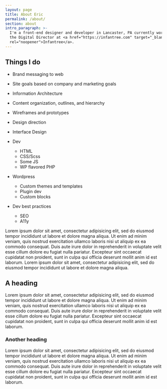 ```yaml
---
layout: page
title: About Eric
permalink: /about/
section: about
intro_paragraph: >-
  I'm a front-end designer and developer in Lancaster, PA currently working as
  the Digital Director at <a href="https://infantree.com" target="_blank"
  rel="noopener">Infantree</a>.
---
```

## Things I do

* Brand messaging to web 
* Site goals based on company and marketing goals
* Information Architecture
* Content organization, outlines, and hierarchy
* Wireframes and prototypes
* Design direction
* Interface Design
* Dev

  * HTML
  * CSS/Scss
  * Some JS
  * WP flavored PHP
* Wordpress

  * Custom themes and templates
  * Plugin dev
  * Custom blocks
* Dev best practices

  * SEO
  * A11y

Lorem ipsum dolor sit amet, consectetur adipisicing elit, sed do eiusmod tempor incididunt ut labore et dolore magna aliqua. Ut enim ad minim veniam, quis nostrud exercitation ullamco laboris nisi ut aliquip ex ea commodo consequat. Duis aute irure dolor in reprehenderit in voluptate velit esse cillum dolore eu fugiat nulla pariatur. Excepteur sint occaecat cupidatat non proident, sunt in culpa qui officia deserunt mollit anim id est laborum. Lorem ipsum dolor sit amet, consectetur adipisicing elit, sed do eiusmod tempor incididunt ut labore et dolore magna aliqua.

## A heading

Lorem ipsum dolor sit amet, consectetur adipisicing elit, sed do eiusmod tempor incididunt ut labore et dolore magna aliqua. Ut enim ad minim veniam, quis nostrud exercitation ullamco laboris nisi ut aliquip ex ea commodo consequat. Duis aute irure dolor in reprehenderit in voluptate velit esse cillum dolore eu fugiat nulla pariatur. Excepteur sint occaecat cupidatat non proident, sunt in culpa qui officia deserunt mollit anim id est laborum.

### Another heading

Lorem ipsum dolor sit amet, consectetur adipisicing elit, sed do eiusmod tempor incididunt ut labore et dolore magna aliqua. Ut enim ad minim veniam, quis nostrud exercitation ullamco laboris nisi ut aliquip ex ea commodo consequat. Duis aute irure dolor in reprehenderit in voluptate velit esse cillum dolore eu fugiat nulla pariatur. Excepteur sint occaecat cupidatat non proident, sunt in culpa qui officia deserunt mollit anim id est laborum.
